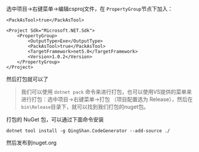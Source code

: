 ﻿选中项目->右键菜单->编辑csproj文件，在 `PropertyGroup`节点下加入：

`<PackAsTool>true</PackAsTool>`

```
<Project Sdk="Microsoft.NET.Sdk">
	<PropertyGroup>
		<OutputType>Exe</OutputType>
		<PackAsTool>true</PackAsTool>
		<TargetFramework>net5.0</TargetFramework>
		<Version>1.0.2</Version>
	</PropertyGroup>
</Project>
```

然后打包就可以了

> 我们可以使用 `dotnet pack` 命令来进行打包，也可以使用VS提供的菜单来进行打包：选中项目->右键菜单->打包 （项目配置选为 Release），然后在 `bin\Release`目录下，就可以找到我们打包的nuget包。

打包的 NuGet 包，可以通过下面命令安装

```
dotnet tool install -g QingShan.CodeGenerator --add-source ./
```
然后发布到nuget.org
